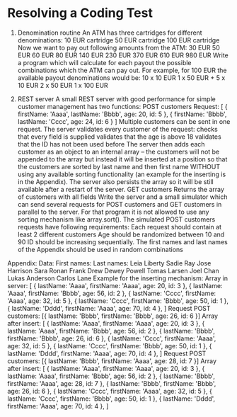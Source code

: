 # Resolving a Coding Test

1. Denomination routine
An ATM has three cartridges for different denominations:
10 EUR cartridge
50 EUR cartridge
100 EUR cartridge
Now we want to pay out following amounts from the ATM:
30 EUR
50 EUR
60 EUR
80 EUR
140 EUR
230 EUR
370 EUR
610 EUR
980 EUR
Write a program which will calculate for each payout the possible combinations which the ATM can pay out.
For example, for 100 EUR the available payout denominations would be:
10 x 10 EUR
1 x 50 EUR + 5 x 10 EUR
2 x 50 EUR
1 x 100 EUR


2. REST server
A small REST server with good performance for simple customer management has two functions:
POST customers
Request:
[
	  {
		 firstName: 'Aaaa',
		 lastName: 'Bbbb',
		 age: 20,
		 id: 5
	  },
	  {
		 firstName: 'Bbbb',
		 lastName: 'Cccc',
		 age: 24,
		 id: 6
	  }
]
Multiple customers can be sent in one request.
The server validates every customer of the request:
checks that every field is supplied
validates that the age is above 18
validates that the ID has not been used before
The server then adds each customer as an object to an internal array – the customers will not be appended to the array but instead it will be inserted at a position so that the customers are sorted by last name and then first name WITHOUT using any available sorting functionality (an example for the inserting is in the Appendix).
The server also persists the array so it will be still available after a restart of the server.
GET customers
Returns the array of customers with all fields
Write the server and a small simulator which can send several requests for POST customers and GET customers in parallel to the server.
For that program it is not allowed to use any sorting mechanism like array.sort().
The simulated POST customers requests have following requirements:
Each request should contain at least 2 different customers
Age should be randomized between 10 and 90
ID should be increasing sequentially.
The first names and last names of the Appendix should be used in random combinations

Appendix:
Data:
First names:					Last names:
Leia						Liberty
Sadie						Ray
Jose						Harrison
Sara						Ronan
Frank						Drew
Dewey						Powell
Tomas						Larsen
Joel						Chan
Lukas						Anderson
Carlos						Lane
Example for the inserting mechanism:
Array in server:
[
{ lastName: 'Aaaa', firstName: 'Aaaa', age: 20, id: 3 },
{ lastName: 'Aaaa', firstName: 'Bbbb', age: 56, id: 2 },
{ lastName: 'Cccc', firstName: 'Aaaa', age: 32, id: 5 },
{ lastName: 'Cccc', firstName: 'Bbbb', age: 50, id: 1 },
{ lastName: 'Dddd', firstName: 'Aaaa', age: 70, id: 4 },
]
Request POST customers:
[{ lastName: 'Bbbb', firstName: 'Bbbb', age: 26, id: 6 }]
Array after insert:
[
{ lastName: 'Aaaa', firstName: 'Aaaa', age: 20, id: 3 },
{ lastName: 'Aaaa', firstName: 'Bbbb', age: 56, id: 2 },
{ lastName: 'Bbbb', firstName: 'Bbbb', age: 26, id: 6 },
{ lastName: 'Cccc', firstName: 'Aaaa', age: 32, id: 5 },
{ lastName: 'Cccc', firstName: 'Bbbb', age: 50, id: 1 },
{ lastName: 'Dddd', firstName: 'Aaaa', age: 70, id: 4 },
]
Request POST customers:
[{ lastName: 'Bbbb', firstName: 'Aaaa', age: 28, id: 7 }]
Array after insert:
[
{ lastName: 'Aaaa', firstName: 'Aaaa', age: 20, id: 3 },
{ lastName: 'Aaaa', firstName: 'Bbbb', age: 56, id: 2 },
{ lastName: 'Bbbb', firstName: 'Aaaa', age: 28, id: 7 },
{ lastName: 'Bbbb', firstName: 'Bbbb', age: 26, id: 6 },
{ lastName: 'Cccc', firstName: 'Aaaa', age: 32, id: 5 },
{ lastName: 'Cccc', firstName: 'Bbbb', age: 50, id: 1 },
{ lastName: 'Dddd', firstName: 'Aaaa', age: 70, id: 4 },
]
